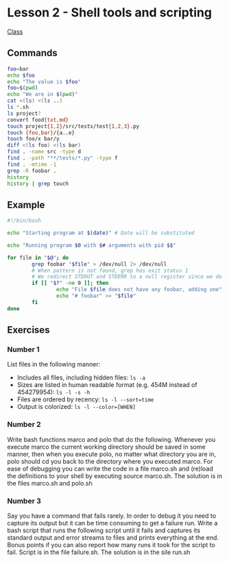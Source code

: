# Lesson 2 - Shell tools and scripting

[Class](https://missing.csail.mit.edu/2020/shell-tools/)

## Commands

```bash
foo=bar
echo $foo
echo "The value is $foo"
foo=$(pwd)
echo "We are in $(pwd)"
cat <(ls) <(ls ..)
ls *.sh
ls project?
convert food{txt,md}
touch project{1,2}/src/tests/test{1,2,3}.py
touch {foo,bar}/{a..e}
touch foo/x bar/y
diff <(ls foo) <(ls bar)
find . -name src -type d
find . -path "**/tests/*.py" -type f
find . -mtime -1
grep -R foobar .
history
history | grep touch
```

## Example
```bash
#!/bin/bash

echo "Starting program at $(date)" # Date will be substituted

echo "Running program $0 with $# arguments with pid $$"

for file in "$@"; do
        grep foobar "$file" > /dev/null 2> /dev/null
        # When pattern is not found, grep has exit status 1
        # We redirect STDOUT and STDERR to a null register since we do not care about them
        if [[ "$?" -ne 0 ]]; then
                echo "File $file does not have any foobar, adding one"
                echo "# foobar" >> "$file"
        fi
done
```

## Exercises

### Number 1
List files in the following manner:
- Includes all files, including hidden files: ```ls -a```
- Sizes are listed in human readable format (e.g. 454M instead of 454279954): ```ls -l -s -h```
- Files are ordered by recency: ```ls -l --sort=time```
- Output is colorized: ```ls -l --color=[WHEN]```

### Number 2
Write bash functions marco and polo that do the following. Whenever you execute marco the current working directory should be saved in some manner, then when you execute polo, no matter what directory you are in, polo should cd you back to the directory where you executed marco. For ease of debugging you can write the code in a file marco.sh and (re)load the definitions to your shell by executing source marco.sh.
The solution is in the files marco.sh and polo.sh

### Number 3
Say you have a command that fails rarely. In order to debug it you need to capture its output but it can be time consuming to get a failure run. Write a bash script that runs the following script until it fails and captures its standard output and error streams to files and prints everything at the end. Bonus points if you can also report how many runs it took for the script to fail. Script is in the file failure.sh.
The solution is in the sile run.sh
